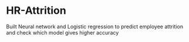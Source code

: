 # HR-Attrition
Built Neural network and Logistic regression to predict employee attrition and check which model gives higher accuracy
